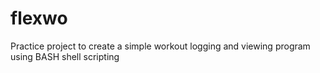 # flexwo
Practice project to create a simple workout logging and viewing program using BASH shell scripting
